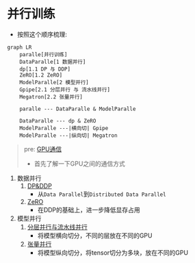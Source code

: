 # 并行训练



- 按照这个顺序梳理:
```mermaid
graph LR
    paralle[并行训练]
    DataParalle[1 数据并行]
    dp[1.1 DP 与 DDP]
    ZeRO[1.2 ZeRO]
    ModelParalle[2 模型并行]
    Gpipe[2.1 分层并行 与 流水线并行]
    Megatron[2.2 张量并行]

    paralle --- DataParalle & ModelParalle

    DataParalle --- dp & ZeRO
    ModelParalle ---|横向切| Gpipe
    ModelParalle ---|纵向切| Megatron

```

> pre: [GPU通信](LLM/并行训练/GPU通信.md)
>    - 首先了解一下GPU之间的通信方式

1. 数据并行
    1. [DP&DDP](LLM/并行训练/DP&DDP.md)
        - 从`Data Parallel`到`Distributed Data Parallel`
    2. [ZeRO](LLM/并行训练/ZeRO.md)
        - 在DDP的基础上，进一步降低显存占用
2. 模型并行
    1. [分层并行与流水线并行](LLM/并行训练/分层并行与流水线并行.md)
        - 将模型横向切分，不同的层放在不同的GPU
    2. [张量并行](LLM/并行训练/张量并行.md)
        - 将模型纵向切分，将tensor切分为多块，放在不同的GPU
